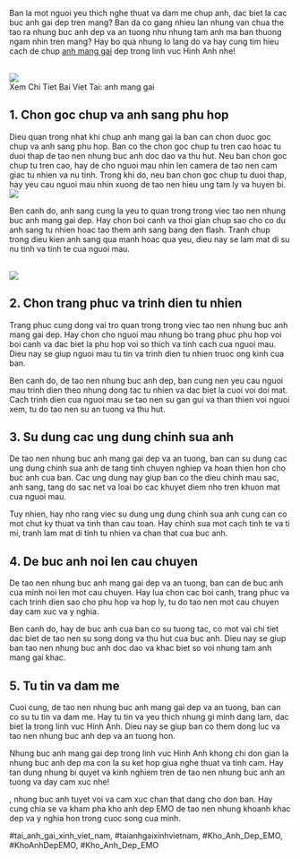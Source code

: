 <p>Ban la mot nguoi yeu thich nghe thuat va dam me chup anh, dac biet la cac buc anh gai dep tren mang? Ban da co gang nhieu lan nhung van chua the tao ra nhung buc anh dep va an tuong nhu nhung tam anh ma ban thuong ngam nhin tren mang? Hay bo qua nhung lo lang do va hay cung tim hieu cach de chup <a href="https://khoanhdepemo.com/anh-gai-xinh/">anh mang gai</a> dep trong linh vuc Hinh Anh nhe!</p><br><img src="https://khoanhdepemo.com/wp-content/uploads/2024/12/image-928-1024x766.png"></br>
Xem Chi Tiet Bai Viet Tai: anh mang gai<h2>1. Chon goc chup va anh sang phu hop</h2><p>Dieu quan trong nhat khi chup anh mang gai la ban can chon duoc goc chup va anh sang phu hop. Ban co the chon goc chup tu tren cao hoac tu duoi thap de tao nen nhung buc anh doc dao va thu hut. Neu ban chon goc chup tu tren cao, hay de cho nguoi mau nhin len camera de tao nen cam giac tu nhien va nu tinh. Trong khi do, neu ban chon goc chup tu duoi thap, hay yeu cau nguoi mau nhin xuong de tao nen hieu ung tam ly va huyen bi.<br><img src="https://khoanhdepemo.com/wp-content/uploads/2024/12/image-961-986x1024.png"></br><p>Ben canh do, anh sang cung la yeu to quan trong trong viec tao nen nhung buc anh mang gai dep. Hay chon boi canh va thoi gian chup sao cho co du anh sang tu nhien hoac tao them anh sang bang den flash. Tranh chup trong dieu kien anh sang qua manh hoac qua yeu, dieu nay se lam mat di su nu tinh va tinh te cua nguoi mau.</p><br><img src="https://khoanhdepemo.com/wp-content/uploads/2024/12/image-1011-939x1024.png"></br><h2>2. Chon trang phuc va trinh dien tu nhien</h2><p>Trang phuc cung dong vai tro quan trong trong viec tao nen nhung buc anh mang gai dep. Hay chon cho nguoi mau nhung bo trang phuc phu hop voi boi canh va dac biet la phu hop voi so thich va tinh cach cua nguoi mau. Dieu nay se giup nguoi mau tu tin va trinh dien tu nhien truoc ong kinh cua ban.<p>Ben canh do, de tao nen nhung buc anh dep, ban cung nen yeu cau nguoi mau trinh dien theo nhung dong tac tu nhien va dac biet la cuoi voi doi mat. Cach trinh dien cua nguoi mau se tao nen su gan gui va than thien voi nguoi xem, tu do tao nen su an tuong va thu hut.</p><h2>3. Su dung cac ung dung chinh sua anh</h2><p>De tao nen nhung buc anh mang gai dep va an tuong, ban can su dung cac ung dung chinh sua anh de tang tinh chuyen nghiep va hoan thien hon cho buc anh cua ban. Cac ung dung nay giup ban co the dieu chinh mau sac, anh sang, tang do sac net va loai bo cac khuyet diem nho tren khuon mat cua nguoi mau.<p>Tuy nhien, hay nho rang viec su dung ung dung chinh sua anh cung can co mot chut ky thuat va tinh than cau toan. Hay chinh sua mot cach tinh te va ti mi, tranh lam mat di tinh tu nhien va chan that cua buc anh.</p><h2>4. De buc anh noi len cau chuyen</h2><p>De tao nen nhung buc anh mang gai dep va an tuong, ban can de buc anh cua minh noi len mot cau chuyen. Hay lua chon cac boi canh, trang phuc va cach trinh dien sao cho phu hop va hop ly, tu do tao nen mot cau chuyen day cam xuc va y nghia.</p><p>Ben canh do, hay de buc anh cua ban co su tuong tac, co mot vai chi tiet dac biet de tao nen su song dong va thu hut cua buc anh. Dieu nay se giup ban tao nen nhung buc anh doc dao va khac biet so voi nhung tam anh mang gai khac.</p><h2>5. Tu tin va dam me</h2><p>Cuoi cung, de tao nen nhung buc anh mang gai dep va an tuong, ban can co su tu tin va dam me. Hay tu tin va yeu thich nhung gi minh dang lam, dac biet la trong linh vuc Hinh Anh. Dieu nay se giup ban co them dong luc va tao nen nhung buc anh dep va an tuong hon.</p><p>Nhung buc anh mang gai dep trong linh vuc Hinh Anh khong chi don gian la nhung buc anh dep ma con la su ket hop giua nghe thuat va tinh cam. Hay tan dung nhung bi quyet va kinh nghiem tren de tao nen nhung buc anh an tuong va day cam xuc nhe!</p><p>, nhung buc anh tuyet voi va cam xuc chan that dang cho don ban. Hay cung chia se va kham pha kho anh dep EMO de tao nen nhung khoanh khac dep va y nghia hon trong cuoc song cua minh.</p>
#tai_anh_gai_xinh_viet_nam, #taianhgaixinhvietnam, #Kho_Anh_Dep_EMO, #KhoAnhDepEMO, #Kho_Anh_Dep_EMO
